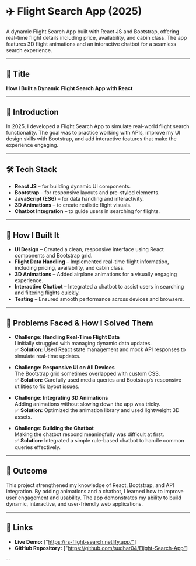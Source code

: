 # ✈️ Flight Search App (2025)

A dynamic Flight Search App built with React JS and Bootstrap, offering real-time flight details including price, availability, and cabin class. The app features 3D flight animations and an interactive chatbot for a seamless search experience.

---

## 📌 Title
**How I Built a Dynamic Flight Search App with React**

---

## 📝 Introduction
In 2025, I developed a Flight Search App to simulate real-world flight search functionality. The goal was to practice working with APIs, improve my UI design skills with Bootstrap, and add interactive features that make the experience engaging.

---

## 🛠️ Tech Stack
- **React JS** – for building dynamic UI components.  
- **Bootstrap** – for responsive layouts and pre-styled elements.  
- **JavaScript (ES6)** – for data handling and interactivity.  
- **3D Animations** – to create realistic flight visuals.  
- **Chatbot Integration** – to guide users in searching for flights.  

---

## 🔨 How I Built It
- **UI Design** – Created a clean, responsive interface using React components and Bootstrap grid.  
- **Flight Data Handling** – Implemented real-time flight information, including pricing, availability, and cabin class.  
- **3D Animations** – Added airplane animations for a visually engaging experience.  
- **Interactive Chatbot** – Integrated a chatbot to assist users in searching and filtering flights quickly.  
- **Testing** – Ensured smooth performance across devices and browsers.  

---

## 🧩 Problems Faced & How I Solved Them

- **Challenge: Handling Real-Time Flight Data**  
  I initially struggled with managing dynamic data updates.  
  ✅ **Solution:** Used React state management and mock API responses to simulate real-time updates.  

- **Challenge: Responsive UI on All Devices**  
  The Bootstrap grid sometimes overlapped with custom CSS.  
  ✅ **Solution:** Carefully used media queries and Bootstrap’s responsive utilities to fix layout issues.  

- **Challenge: Integrating 3D Animations**  
  Adding animations without slowing down the app was tricky.  
  ✅ **Solution:** Optimized the animation library and used lightweight 3D assets.  

- **Challenge: Building the Chatbot**  
  Making the chatbot respond meaningfully was difficult at first.  
  ✅ **Solution:** Integrated a simple rule-based chatbot to handle common queries effectively.  

---

## 🎯 Outcome
This project strengthened my knowledge of React, Bootstrap, and API integration. By adding animations and a chatbot, I learned how to improve user engagement and usability. The app demonstrates my ability to build dynamic, interactive, and user-friendly web applications.

---

## 🔗 Links
- **Live Demo:** ["https://rs-flight-search.netlify.app/"]  
- **GitHub Repository:** ["https://github.com/sudhar04/Flight-Search-App"]  

--

